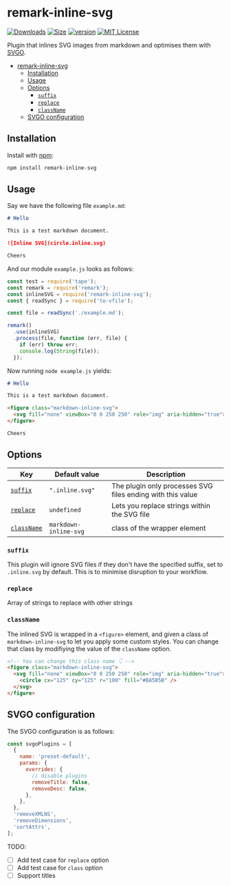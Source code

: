 # remark-inline-svg

<!-- prettier-ignore-start -->
<!-- Definitions at the end of the document -->
[![Downloads][downloads-badge]][downloads]
[![Size][size-badge]][size]
[![version](https://img.shields.io/npm/v/remark-inline-svg.svg?style=flat-square)](https://www.npmjs.com/package/remark-inline-svg)
[![MIT License](https://img.shields.io/npm/l/remark-inline-svg.svg?style=flat-square)](https://github.com/alvinometric/remark-inline-svg/blob/main/LICENSE)
<!-- prettier-ignore-end -->

Plugin that inlines SVG images from markdown and optimises them with [SVGO](https://github.com/svg/svgo).

- [remark-inline-svg](#remark-inline-svg)
  - [Installation](#installation)
  - [Usage](#usage)
  - [Options](#options)
    - [`suffix`](#suffix)
    - [`replace`](#replace)
    - [`className`](#classname)
  - [SVGO configuration](#svgo-configuration)

## Installation

Install with [npm](https://www.npmjs.com/):

```sh
npm install remark-inline-svg
```

## Usage

Say we have the following file `example.md`:

```markdown
# Hello

This is a test markdown document.

![Inline SVG](circle.inline.svg)

Cheers
```

And our module `example.js` looks as follows:

```js
const test = require('tape');
const remark = require('remark');
const inlineSVG = require('remark-inline-svg');
const { readSync } = require('to-vfile');

const file = readSync('./example.md');

remark()
  .use(inlineSVG)
  .process(file, function (err, file) {
    if (err) throw err;
    console.log(String(file));
  });
```

Now running `node example.js` yields:

```markdown
# Hello

This is a test markdown document.

<figure class="markdown-inline-svg">
  <svg fill="none" viewBox="0 0 250 250" role="img" aria-hidden="true"><circle cx="125" cy="125" r="100" fill="#BA5B5B"/></svg>
</figure>

Cheers
```

## Options

| Key                       | Default value         | Description                                                |
| ------------------------- | --------------------- | ---------------------------------------------------------- |
| [`suffix`](#suffix)       | `".inline.svg"`       | The plugin only processes SVG files ending with this value |
| [`replace`](#replace)     | `undefined`           | Lets you replace strings within the SVG file               |
| [`className`](#className) | `markdown-inline-svg` | class of the wrapper element                               |

### `suffix`

This plugin will ignore SVG files if they don't have the specified suffix, set to `.inline.svg` by default. This is to minimise disruption to your workflow.

### `replace`

Array of strings to replace with other strings

### `className`

The inlined SVG is wrapped in a `<figure>` element, and given a class of `markdown-inline-svg` to let you apply some custom styles. You can change that class by modifiying the value of the `className` option.

```html
<!-- You can change this class name 👇 -->
<figure class="markdown-inline-svg">
  <svg fill="none" viewBox="0 0 250 250" role="img" aria-hidden="true">
    <circle cx="125" cy="125" r="100" fill="#BA5B5B" />
  </svg>
</figure>
```

## SVGO configuration

The SVGO configuration is as follows:

```js
const svgoPlugins = [
  {
    name: 'preset-default',
    params: {
      overrides: {
        // disable plugins
        removeTitle: false,
        removeDesc: false,
      },
    },
  },
  'removeXMLNS',
  'removeDimensions',
  'sortAttrs',
];
```

TODO:

- [ ] Add test case for `replace` option
- [ ] Add test case for `class` option
- [ ] Support titles

[downloads-badge]: https://img.shields.io/npm/dm/remark-inline-svg.svg?style=flat-square
[downloads]: https://www.npmjs.com/package/remark-inline-svg
[size-badge]: https://img.shields.io/bundlephobia/minzip/remark-inline-svg.svg?style=flat-square
[size]: https://bundlephobia.com/result?p=remark-inline-svg
